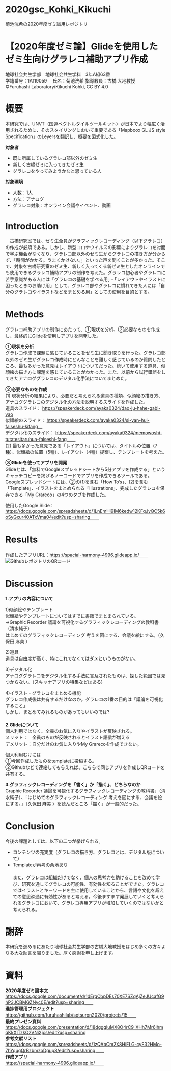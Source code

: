 # 2020gsc_Kohki_Kikuchi
菊池洸希の2020年度ゼミ論用レポジトリ
# 【2020年度ゼミ論】Glideを使用したゼミ生向けグラレコ補助アプリ作成   
地球社会共生学部　地球社会共生学科　3年A組63番   
学籍番号：1A119059  　氏名：菊池洸希 
指導教員：古橋 大地教授   
©︎Furuhashi Laboratory/Kikuchi Kohki, CC BY 4.0

# 概要  
本研究では、UNVT（国連ベクトルタイルツールキット）が日本でより幅広く活用されるために、そのスタイリングにおいて重要である「Mapboox GL JS style　Specification」のLeyersを翻訳し、概要を図式化した。

**対象者**   
- 既に所属しているグラレコ部以外のゼミ生  
- 新しく古橋ゼミに入ってきたゼミ生  
- グラレコをやってみようかなと思っている人  
  
**対象環境**  
- 人数：1人  
- 方法：アナログ  
- グラレコ対象：オンライン会議やイベント、動画  

# Introduction
　古橋研究室では、ゼミ生全員がグラフィックレコーディング（以下グラレコ）の作成が必須である。しかし、新型コロナウイルスの影響によりグラレコを対面で学ぶ機会がなくなり、グラレコ部以外のゼミ生からグラレコの描き方が分からず、「時間がかかる。うまくかけない。」といった声を聞くことが多かった。そこで、対象を古橋研究室のゼミ生、新しく入ってくる新ゼミ生としたオンラインでも使用できるグラレコ補助アプリの制作を考えた。グラレコ初心者やグラレコに苦手意識がある人には「グラレコの基礎を学べる用」・「レイアウトやイラストに困ったときのお助け用」として、グラレコ部やグラレコに慣れてきた人には「自分のグラレコやイラストなどをまとめる用」としての使用を目的とする。　　

# Methods　　
グラレコ補助アプリの制作にあたって、①現状を分析、②必要なものを作成し、最終的にGlideを使用しアプリを開発した。　　
  
**①現状を分析**    
グラレコ作成で課題に感じていることをゼミ生に聞き取りを行った。グラレコ部以外のゼミ生がグラレコ作成時にどんなことを難しく感じているのか質問したところ、最も多かった意見はレイアウトについてだった。続いて使用する道具、似顔絵の描き方に課題を感じていることがわかった。また、以前から試行錯誤をしてきたアナロググラレコのデジタル化手法についてまとめた。  
  
**②必要なものを作成**  
(1) 現状分析の結果により、必要だと考えられる道具の種類、似顔絵の描き方、アナロググラレコのデジタル化の方法を説明するスライドを作成した。  
道具のスライド： https://speakerdeck.com/ayaka0324/dao-ju-hahe-gabi-yao   
似顔絵のスライド： https://speakerdeck.com/ayaka0324/si-yan-hui-falseshu-kifang　  　  
デジタル化のスライド： https://speakerdeck.com/ayaka0324/memowoshi-tutatesitaruhua-falseshi-fang　　  
(2) 最も多かった意見である「レイアウト」については、タイトルの位置（7種）、似顔絵の位置（5種）、レイアウト（4種）提案し、テンプレートを考えた。　　

**③Glideを使ってアプリを開発**  
Glideとは、「無料でGoogleスプレッドシートから5分アプリを作成する」というキャッチコピーを掲げるノーコードでアプリを作成できるツールである。  
Googleスプレッドシートには、②の(1)を含む「How To’s」、(2)を含む「Template」、イラストをまとめられる「Illustrations」、完成したグラレコを保存できる「My Grareco」の4つのタブを作成した。   
  
使用したGoogle Slide：https://docs.google.com/spreadsheets/d/1LnEmHl9IM6kedw12KFqJvQC5k6oSyGxur40ATxVma04/edit?usp=sharing　　

# Results　　
作成したアプリURL：https://spacial-harmony-4996.glideapp.io/　　
![GithubレポジトリのQRコード](https://user-images.githubusercontent.com/62421184/105748259-3afed380-5f85-11eb-87f4-3cbd78b5a7bf.png)  

# Discussion　
**1.アプリの内容について**   

1)似顔絵やテンプレート    
似顔絵やテンプレートについてはすでに書籍でまとまられている。  
→Graphic Recorder 議論を可視化するグラフィックレコーディングの教科書（清水純子）  
はじめてのグラフィックレコーディング 考えを図にする、会議を絵にする。（久保田 麻美 ）  

2)道具  
道具は自由度が高く、特にこれでなくてはダメというものがない。  

3)デジタル化   
アナロググラレコをデジタル化する手法に言及されたものは、探した範囲では見つからない。（スキャナアプリの特集などはある)  

4)イラスト・グラレコをまとめる機能     
グラレコ作成後は共有するだけなのか。グラレコの1番の目的は「議論を可視化すること」     
しかし、まとめてみれるものがあってもいいのでは?      
　　    
**2.Glideについて**  　    
個人利用ではなく、全員のお気に入りやイラストが反映される。　　    
メリット：　全員のものが反映されるとイラスト語彙が増える　　    
デメリット：自分だけのお気に入りやMy Grarecoを作成できない。　    　　　

個人利用むけには　　    
①今回作成したものをtemplateに投稿する。　        　  
②Githubなどで連絡してもらえれば、こちらで同じアプリを作成しQRコードを共有する。　           　
　　     
        
**3.グラフィックレコーディングを「書く」か「描く」、どちらなのか**　　    
Graphic Recorder 議論を可視化するグラフィックレコーディングの教科書」（清水純子）、「はじめてのグラフィックレコーディング 考えを図にする、会議を絵にする。」（久保田 麻美 ）を読んだところ「描く」が一般的だった。　　

# Conclusion　　　
今後の課題としては、以下の二つが挙げられる。　　    
- コンテンツの充実度（グラレコの描き方、グラレコとは、デジタル版について）　　　　    
- Templateが再考の余地あり　　　　　　　　　    
　　    
また、グラレコは組織だけでなく、個人の思考力を助けることを改めて学び、研究を通してグラレコの可能性、有効性を知ることができた。グラレコではイラストとキーワードを主に使用していることから、言語や文化を超えての意思疎通に有効性があると考える。今後ますます発展していくと考えられるグラレコにおいて、グラレコ専用アプリが増加していくのではないかと考えられる。

# 謝辞
本研究を進めるにあたり地球社会共生学部の古橋大地教授をはじめ多くの方々より多大な助言を賜りました。厚く感謝を申し上げます。
 
# 資料
**2020年度ゼミ論本文**  
https://docs.google.com/document/d/1dErgCbpDEs70XE7SZqAjZeJUcafG9hP3JCBMGZNyc0E/edit?usp=sharing　　  
**進捗管理用プロジェクト**  
https://github.com/furuhashilab/sotsuron2020/projects/15　　  
**最終プレゼン資料**  
https://docs.google.com/presentation/d/18dggqIuMX8O4rC9_XHh7Mr6lhmqKkXITzkOzVNiXjcs/edit?usp=sharing    
**参考文献リスト**   
https://docs.google.com/spreadsheets/d/1zQAbCm2X8HiELG-cyF32HMo-7hYqugQrBzbmzoDgup8/edit?usp=sharing　　  
**作成アプリ**  
https://spacial-harmony-4996.glideapp.io/　　
